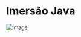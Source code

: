 # Imersão Java
![image](https://user-images.githubusercontent.com/90943414/228033615-dff3d50b-1eee-4c61-931b-5a29754534af.png)
